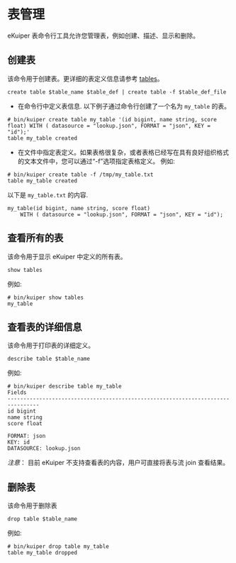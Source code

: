 # 表管理

eKuiper 表命令行工具允许您管理表，例如创建、描述、显示和删除。

## 创建表

该命令用于创建表。更详细的表定义信息请参考 [tables](../../sqls/tables.md)。

```shell
create table $table_name $table_def | create table -f $table_def_file
```

- 在命令行中定义表信息.
  以下例子通过命令行创建了一个名为 `my_table` 的表。

```shell
# bin/kuiper create table my_table '(id bigint, name string, score float) WITH ( datasource = "lookup.json", FORMAT = "json", KEY = "id");'
table my_table created
```

- 在文件中指定表定义。如果表格很复杂，或者表格已经写在具有良好组织格式的文本文件中，您可以通过“-f”选项指定表格定义。
  例如:

```shell
# bin/kuiper create table -f /tmp/my_table.txt
table my_table created
```

  以下是 `my_table.txt` 的内容.

```shell
my_table(id bigint, name string, score float)
    WITH ( datasource = "lookup.json", FORMAT = "json", KEY = "id");
```

## 查看所有的表

该命令用于显示 eKuiper 中定义的所有表。

```shell
show tables
```

例如:

```shell
# bin/kuiper show tables
my_table
```

## 查看表的详细信息

该命令用于打印表的详细定义。

```shell
describe table $table_name
```

例如:

```shell
# bin/kuiper describe table my_table
Fields
--------------------------------------------------------------------------------
id bigint
name string
score float

FORMAT: json
KEY: id
DATASOURCE: lookup.json
```

*注意*： 目前 eKuiper 不支持查看表的内容，用户可直接将表与流 join 查看结果。

## 删除表

该命令用于删除表

```shell
drop table $table_name
```

例如:

```shell
# bin/kuiper drop table my_table
table my_table dropped
```
